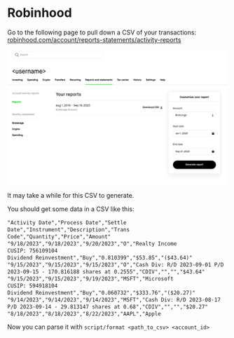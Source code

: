 # Robinhood

Go to the following page to pull down a CSV of your transactions: [robinhood.com/account/reports-statements/activity-reports](https://robinhood.com/account/reports-statements/activity-reports)

![img](../assets/robinhood.png)

It may take a while for this CSV to generate.

You should get some data in a CSV like this:

```csv
"Activity Date","Process Date","Settle Date","Instrument","Description","Trans Code","Quantity","Price","Amount"
"9/18/2023","9/18/2023","9/20/2023","O","Realty Income
CUSIP: 756109104
Dividend Reinvestment","Buy","0.810399","$53.85","($43.64)"
"9/15/2023","9/15/2023","9/15/2023","O","Cash Div: R/D 2023-09-01 P/D 2023-09-15 - 170.816188 shares at 0.2555","CDIV","","","$43.64"
"9/15/2023","9/15/2023","9/19/2023","MSFT","Microsoft
CUSIP: 594918104
Dividend Reinvestment","Buy","0.060732","$333.76","($20.27)"
"9/14/2023","9/14/2023","9/14/2023","MSFT","Cash Div: R/D 2023-08-17 P/D 2023-09-14 - 29.813147 shares at 0.68","CDIV","","","$20.27"
"8/18/2023","8/18/2023","8/22/2023","AAPL","Apple
```

Now you can parse it with `script/format <path_to_csv> <account_id>`
